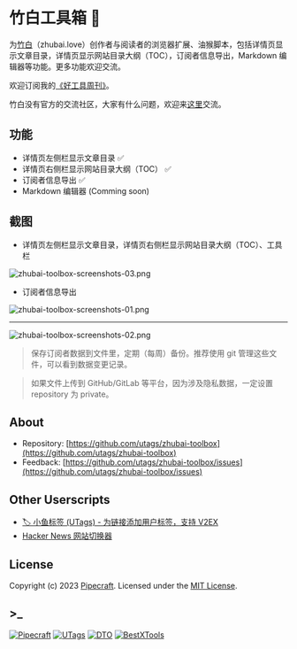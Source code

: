 # 竹白工具箱 🧰

为[竹白](https://zhubai.love/)（zhubai.love）创作者与阅读者的浏览器扩展、油猴脚本，包括详情页显示文章目录，详情页显示网站目录大纲（TOC），订阅者信息导出，Markdown 编辑器等功能。更多功能欢迎交流。

欢迎订阅我的[《好工具周刊》](https://bestxtools.zhubai.love/)。

竹白没有官方的交流社区，大家有什么问题，欢迎来[这里](https://discuss-cn.pipecraft.net/t/zhubai)交流。

## 功能

- 详情页左侧栏显示文章目录 ✅
- 详情页右侧栏显示网站目录大纲（TOC） ✅
- 订阅者信息导出 ✅
- Markdown 编辑器 (Comming soon)

## 截图

- 详情页左侧栏显示文章目录，详情页右侧栏显示网站目录大纲（TOC）、工具栏

![zhubai-toolbox-screenshots-03.png](https://greasyfork.s3.us-east-2.amazonaws.com/nuiiynr2j8nyjp1toyty40s5y2d9)

- 订阅者信息导出

![zhubai-toolbox-screenshots-01.png](https://greasyfork.s3.us-east-2.amazonaws.com/apjzktwptz2pk59eyb96mbwbthp8)

---

![zhubai-toolbox-screenshots-02.png](https://greasyfork.s3.us-east-2.amazonaws.com/e5l5i4ju689vd0yc0anheqab2wu8)

> 保存订阅者数据到文件里，定期（每周）备份。推荐使用 git 管理这些文件，可以看到数据变更记录。

> 如果文件上传到 GitHub/GitLab 等平台，因为涉及隐私数据，一定设置 repository 为 private。

## About

- Repository: [https://github.com/utags/zhubai-toolbox](https://github.com/utags/zhubai-toolbox)
- Feedback: [https://github.com/utags/zhubai-toolbox/issues](https://github.com/utags/zhubai-toolbox/issues)

## Other Userscripts

- [🏷️ 小鱼标签 (UTags) - 为链接添加用户标签，支持 V2EX](https://greasyfork.org/scripts/460718-utags-add-usertags-to-links)
- [Hacker News 网站切换器](https://greasyfork.org/scripts/462865-hacker-news-apps-switcher)

## License

Copyright (c) 2023 [Pipecraft](https://www.pipecraft.net). Licensed under the [MIT License](https://github.com/utags/zhubai-toolbox/blob/main/LICENSE).

## >\_

[![Pipecraft](https://img.shields.io/badge/site-pipecraft-brightgreen)](https://www.pipecraft.net)
[![UTags](https://img.shields.io/badge/site-UTags-brightgreen)](https://utags.pipecraft.net)
[![DTO](https://img.shields.io/badge/site-DTO-brightgreen)](https://dto.pipecraft.net)
[![BestXTools](https://img.shields.io/badge/site-bestxtools-brightgreen)](https://www.bestxtools.com)
